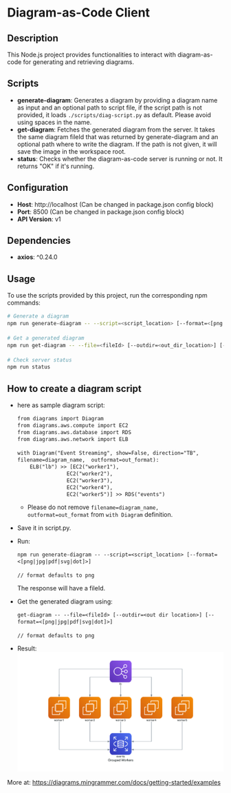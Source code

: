 # Diagram-as-Code Client

## Description

This Node.js project provides functionalities to interact with diagram-as-code for generating and retrieving diagrams.

## Scripts

- **generate-diagram**: Generates a diagram by providing a diagram name as input and an optional path to script file, if the script path is not provided, it loads `./scripts/diag-script.py` as default. Please avoid using spaces in the name.
- **get-diagram**: Fetches the generated diagram from the server. It takes the same diagram fileId that was returned by generate-diagram and an optional path where to write the diagram. If the path is not given, it will save the image in the workspace root.
- **status**: Checks whether the diagram-as-code server is running or not. It returns "OK" if it's running.

## Configuration

- **Host**: http://localhost (Can be changed in package.json config block)
- **Port**: 8500 (Can be changed in package.json config block)
- **API Version**: v1

## Dependencies

- **axios**: ^0.24.0

## Usage

To use the scripts provided by this project, run the corresponding npm commands:

```bash
# Generate a diagram
npm run generate-diagram -- --script=<script_location> [--format=<[png|jpg|pdf|svg|dot]>]

# Get a generated diagram
npm run get-diagram -- --file=<fileId> [--outdir=<out_dir_location>] [--format=<[png|jpg|pdf|svg|dot]>]

# Check server status
npm run status
```

## How to create a diagram script
- here as sample diagram script:
    ```
    from diagrams import Diagram
    from diagrams.aws.compute import EC2
    from diagrams.aws.database import RDS
    from diagrams.aws.network import ELB

    with Diagram("Event Streaming", show=False, direction="TB", filename=diagram_name,  outformat=out_format):
        ELB("lb") >> [EC2("worker1"),
                    EC2("worker2"),
                    EC2("worker3"),
                    EC2("worker4"),
                    EC2("worker5")] >> RDS("events")
    ```
    - Please do not remove `filename=diagram_name,  outformat=out_format` from `with Diagram` definition.
- Save it in script.py.

- Run: 
    ```
    npm run generate-diagram -- --script=<script_location> [--format=<[png|jpg|pdf|svg|dot]>]

    // format defaults to png
    ```
    The response will have a fileId.

- Get the generated diagram using: 
    ```
    get-diagram -- --file=<fileId> [--outdir=<out dir location>] [--format=<[png|jpg|pdf|svg|dot]>]
    
    // format defaults to png
    ```

- Result:
![generated diagram](image.png)

More at: https://diagrams.mingrammer.com/docs/getting-started/examples
